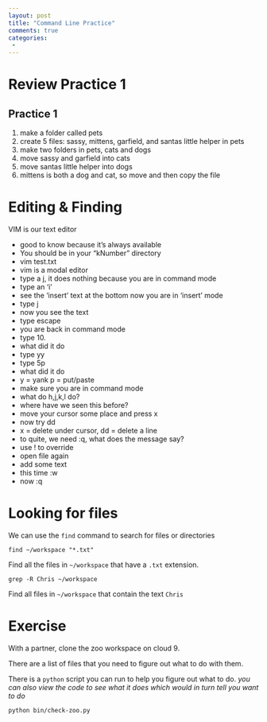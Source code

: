 ```yaml
---
layout: post
title: "Command Line Practice"
comments: true
categories:
 -
---
```


# Review Practice 1

## Practice 1

1. make a folder called pets
2. create 5 files: sassy, mittens, garfield, and santas little helper in pets
3. make two folders in pets, cats and dogs
3. move sassy and garfield into cats
4. move santas little helper into dogs
5. mittens is both a dog and cat, so move and then copy the file

# Editing & Finding

VIM is our text editor

* good to know because it’s always available
* You should be in your “kNumber” directory
* vim test.txt
* vim is a modal editor
* type a j, it does nothing because you are in command mode
* type an ‘i’
* see the ‘insert’ text at the bottom now you are in ‘insert’ mode
* type j
* now  you see the text
* type escape
* you are back in command mode
* type 10.
* what did it do
* type yy
* type 5p
* what did it do
* y = yank p = put/paste
* make sure you are in command mode
* what do h,j,k,l do?
* where have we seen this before?
* move your cursor some place and press x
* now try dd
* x = delete under cursor, dd = delete a line
* to quite, we need :q, what does the message say?
* use ! to override
* open file again
* add some text
* this time :w
* now :q

# Looking for files

We can use the `find` command to search for files or directories

`find ~/workspace "*.txt"`

Find all the files in `~/workspace` that have a `.txt` extension.

`grep -R Chris ~/workspace`

Find all files in `~/workspace` that contain the text `Chris`

# Exercise

With a partner, clone the zoo workspace on cloud 9.

There are a list of files that you need to figure out what to do with them.

There is a `python` script you can run to help you figure out what to do. _you
can also view the code to see what it does which would in turn tell you want to do_

`python bin/check-zoo.py`
